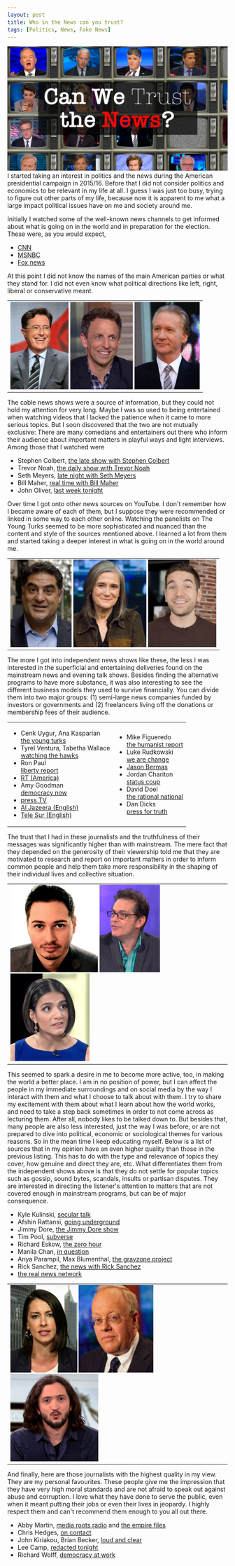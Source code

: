 ```yaml
---
layout: post
title: Who in the News can you trust?
tags: [Politics, News, Fake News]
---
```


<img class="floatleft" src="/images/canWeTrustTheNews.jpg" />
I started taking an interest in politics and the news during the American presidential campaign in 2015/16. Before that I did not consider politics and economics to be relevant in my life at all. I guess I was just too busy, trying to figure out other parts of my life, because now it is apparent to me what a large impact political issues have on me and society around me.

Initially I watched some of the well-known news channels to get informed about what is going on in the world and in preparation for the election. These were, as you would expect,

<ul>
<li><a href="https://www.youtube.com/user/CNN">CNN</a></li>
<li><a href="https://www.youtube.com/user/msnbcleanforward">MSNBC</a></li>
<li><a href="https://www.youtube.com/user/FoxNewsChannel">Fox news</a></li>
</ul>

At this point I did not know the names of the main American parties or what they stand for. I did not even know what political directions like left, right, liberal or conservative meant.

<p align="center">
<table border="0">
<tr>
<td>
<img src="/images/stephenColbert.png" height="200" />
<img src="/images/sethMeyers.png" height="200" />
<img src="/images/billMaher.jpg" height="200" />
</td>
</tr>
</table>
</p>

The cable news shows were a source of information, but they could not hold my attention for very long. Maybe I was so used to being entertained when watching videos that I lacked the patience when it came to more serious topics. But I soon discovered that the two are not mutually exclusive: There are many comedians and entertainers out there who inform their audience about important matters in playful ways and light interviews. Among those that I watched were

<ul>
<li>Stephen Colbert, <a href="https://www.youtube.com/channel/UCMtFAi84ehTSYSE9XoHefig">the late show with Stephen Colbert</a></li>
<li>Trevor Noah, <a href="https://www.youtube.com/channel/UCwWhs_6x42TyRM4Wstoq8HA">the daily show with Trevor Noah</a></li>
<li>Seth Meyers, <a href="https://www.youtube.com/user/LateNightSeth">late night with Seth Meyers</a></li>
<li>Bill Maher, <a href="https://www.youtube.com/user/RealTime">real time with Bill Maher</a></li>
<li>John Oliver, <a href="https://www.youtube.com/user/LastWeekTonight">last week tonight</a></li>
</ul>

Over time I got onto other news sources on YouTube. I don't remember how I became aware of each of them, but I suppose they were recommended or linked in some way to each other online. Watching the panelists on The Young Turks seemed to be more sophisticated and nuanced than the content and style of the sources mentioned above. I learned a lot from them and started taking a deeper interest in what is going on in the world around me.

<p align="center">
<table border="0">
<tr>
<td>
<img src="/images/cenkUygur.png" height="200" />
<img src="/images/amyGoodman.png" height="200" />
<img src="/images/davidDoel.png" height="200" />
</td>
</tr>
</table>
</p>

The more I got into independent news shows like these, the less I was interested in the superficial and entertaining deliveries found on the mainstream news and evening talk shows. Besides finding the alternative programs to have more substance, it was also interesting to see the different business models they used to survive financially. You can divide them into two major groups: (1) semi-large news companies funded by investors or governments and (2) freelancers living off the donations or membership fees of their audience.

<table border="0">
<tr>
<td>
<ul>
<li>Cenk Uygur, Ana Kasparian<br><a href="https://www.youtube.com/user/TheYoungTurks">the young turks</a></li>
<li>Tyrel Ventura, Tabetha Wallace<br><a href="https://www.youtube.com/channel/UCbiFt3UdxX7LxferwDmuegQ">watching the hawks</a></li>
<li>Ron Paul<br><a href="https://www.youtube.com/channel/UCkJ1N-7g9Q6n7KnriGit-Ig">liberty report</a></li>
<li><a href="https://www.youtube.com/user/RTAmerica">RT (America)</a></li>
<li>Amy Goodman<br><a href="https://www.youtube.com/user/democracynow">democracy now</a></li>
<li><a href="https://www.youtube.com/user/videosptv">press TV</a></li>
<li><a href="https://www.youtube.com/user/AlJazeeraEnglish">Al Jazeera (English)</a></li>
<li><a href="https://www.youtube.com/user/telesurenglish">Tele Sur (English)</a></li>
</ul>
</td>
<td>
<ul>
<li>Mike Figueredo<br><a href="https://www.youtube.com/user/MikeAnthonyTV">the humanist report</a></li>
<li>Luke Rudkowski<br><a href="https://www.youtube.com/user/wearechange">we are change</a></li>
<li><a href="https://www.youtube.com/user/JasonJustice911">Jason Bermas</a></li>
<li>Jordan Chariton<br><a href="https://www.youtube.com/user/jchar22">status coup</a></li>
<li>David Doel<br><a href="https://www.youtube.com/channel/UCo9oQdIk1MfcnzypG3UnURA">the rational national</a></li>
<li>Dan Dicks<br><a href="https://www.youtube.com/user/weavingspider">press for truth</a></li>
</ul>
</td>
</tr>
</table>

The trust that I had in these journalists and the truthfulness of their messages was significantly higher than with mainstream. The mere fact that they depended on the generosity of their viewership told me that they are motivated to research and report on important matters in order to inform common people and help them take more responsibility in the shaping of their individual lives and collective situation.

<p align="center">
<table border="0">
<tr>
<td>
<img src="/images/kyleKulinski.jpg" height="200" />
<img src="/images/jimmyDore.png" height="200" />
<img src="/images/anyaParampil.png" height="200" />
</td>
</tr>
</table>
</p>

This seemed to spark a desire in me to become more active, too, in making the world a better place. I am in no position of power, but I can affect the people in my immediate surroundings and on social media by the way I interact with them and what I choose to talk about with them. I try to share my excitement with them about what I learn about how the world works, and need to take a step back sometimes in order to not come across as lecturing them. After all, nobody likes to be talked down to. But besides that, many people are also less interested, just the way I was before, or are not prepared to dive into political, economic or sociological themes for various reasons. So in the mean time I keep educating myself. Below is a list of sources that in my opinion have an even higher quality than those in the previous listing. This has to do with the type and relevance of topics they cover, how genuine and direct they are, etc. What differentiates them from the independent shows above is that they do not settle for popular topics such as gossip, sound bytes, scandals, insults or partisan disputes. They are interested in directing the listener's attention to matters that are not covered enough in mainstream programs, but can be of major consequence.

<ul>
<li>Kyle Kulinski, <a href="https://www.youtube.com/user/SecularTalk">secular talk</a></li>
<li>Afshin Rattansi, <a href="https://www.youtube.com/user/GoingUndergroundRT">going underground</a></li>
<li>Jimmy Dore, <a href="https://www.youtube.com/user/TYTComedy">the Jimmy Dore show</a></li>
<li>Tim Pool, <a href="https://www.youtube.com/channel/UCLMSv1UJp9sfoHyo-9s6sdw">subverse</a></li>
<li>Richard Eskow, <a href="https://www.youtube.com/user/TakeActionNewsTV">the zero hour</a></li>
<li>Manila Chan, <a href="https://www.youtube.com/watch?v=eyD2AUKqb9s&list=PLagVUKF7CUTQX8eQ-3T8I6i4JuS87wFCE">in question</a></li>
<li>Anya Parampil, Max Blumenthal, <a href="https://www.youtube.com/channel/UCEXR8pRTkE2vFeJePNe9UcQ">the grayzone project</a></li>
<li>Rick Sanchez, <a href="https://www.youtube.com/watch?v=mUZCTCQNiho&list=PLagVUKF7CUTTMWa2kwChSU9A6cPEUgFqb">the news with Rick Sanchez</a></li>
<li><a href="https://www.youtube.com/user/TheRealNews">the real news network</a></li>
</ul>

<p align="center">
<table border="0">
<tr>
<td>
<img src="/images/abbyMartin.png" height="200" />
<img src="/images/chrisHedges.png" height="200" />
<img src="/images/leeCamp.png" height="200" />
</td>
</tr>
</table>
</p>

And finally, here are those journalists with the highest quality in my view. They are my personal favourites. These people give me the impression that they have very high moral standards and are not afraid to speak out against abuse and corruption. I love what they have done to serve the public, even when it meant putting their jobs or even their lives in jeopardy. I highly respect them and can't recommend them enough to you all out there.

<ul>
<li>Abby Martin, <a href="https://mediaroots.org/radio/">media roots radio</a> and <a href="https://www.youtube.com/channel/UCG29FnXZm4F5U8xpqs1cs1Q">the empire files</a></li>
<li>Chris Hedges, <a href="https://www.youtube.com/watch?v=fN6fw8Yjtms&list=PLagVUKF7CUTRiG64CklL1AN0mbmNaETfp">on contact</a></li>
<li>John Kiriakou, Brian Becker, <a href="https://sputniknews.com/radio_loud_and_clear/">loud and clear</a></li>
<li>Lee Camp, <a href="https://www.youtube.com/user/redactedtonight">redacted tonight</a></li>
<li>Richard Wolff, <a href="https://www.youtube.com/user/democracyatwrk">democracy at work</a></li>
</ul>